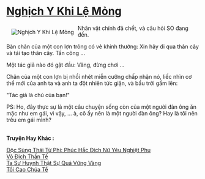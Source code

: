 <a href="https://truyentiki.com/nghich-y-khi-le-mong.30695/" title="Nghịch Y Khi Lệ Mỏng"><h1>Nghịch Y Khi Lệ Mỏng</h1></a><div style="display:table"><img align="right" style="float: left; padding: 10px;" src="https://truyentiki.com/a/img/str/src/30695.jpg" alt="Nghịch Y Khi Lệ Mỏng">Nhân vật chính đã chết, và câu hỏi SO đang đến. <p></p> Bàn chân của một con lợn trông có vẻ khinh thường: Xin hãy đi qua thân cây và tái tạo thân cây. Tấn công ... <p></p> Một tác giả nào đó gật đầu: Vâng, đừng chơi ... <p></p> Chân của một con lợn bị nhồi nhét miễn cưỡng chấp nhận nó, liếc nhìn cơ thể mới của anh ta và anh ta đột nhiên tức giận, và bầu trời gầm lên: <p></p> "Tác giả là chú của bạn!" <p></p> PS: Ho, đây thực sự là một câu chuyện sống còn của một người đàn ông ăn mặc như em gái, vì vậy, ... à, cô ấy nên là một người đàn ông? Hay là tôi nên trêu em gái mình?</div><p><br><b>Truyện Hay Khác :</b></p><a href="https://truyentiki.com/doc-sung-thai-tu-phi-phuc-hac-dich-nu-yeu-nghiet-phu.30694/" alt="Độc Sủng Thái Tử Phi: Phúc Hắc Đích Nữ Yêu Nghiệt Phu">Độc Sủng Thái Tử Phi: Phúc Hắc Đích Nữ Yêu Nghiệt Phu</a><br/><a href="https://github.com/nownovels/top500/tree/master/truyenhay/33845/" alt="Vô Địch Thần Tế">Vô Địch Thần Tế</a><br/><a href="https://github.com/nownovels/top500/tree/master/truyenhay/33776/" alt="Ta Sư Huynh Thật Sự Quá Vững Vàng">Ta Sư Huynh Thật Sự Quá Vững Vàng</a><br/><a href="https://github.com/nownovels/truyenhay/tree/master/truyenhay/30489/README.md" alt="Tối Cao Chúa Tể">Tối Cao Chúa Tể</a><br/>